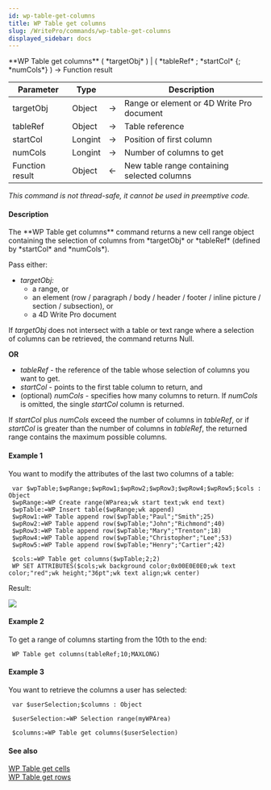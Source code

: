 ```yaml
---
id: wp-table-get-columns
title: WP Table get columns
slug: /WritePro/commands/wp-table-get-columns
displayed_sidebar: docs
---
```


<!--REF #_command_.WP Table get columns.Syntax-->**WP Table get columns** ( *targetObj* ) | ( *tableRef* ; *startCol* {; *numCols*} )  -> Function result<!-- END REF-->
<!--REF #_command_.WP Table get columns.Params-->
| Parameter | Type |  | Description |
| --- | --- | --- | --- |
| targetObj | Object | &#8594;  | Range or element or 4D Write Pro document |
| tableRef | Object | &#8594;  | Table reference |
| startCol | Longint | &#8594;  | Position of first column |
| numCols | Longint | &#8594;  | Number of columns to get |
| Function result | Object | &#8592; | New table range containing selected columns |

<!-- END REF-->

*This command is not thread-safe, it cannot be used in preemptive code.*


#### Description 

<!--REF #_command_.WP Table get columns.Summary-->The **WP Table get columns** command returns a new cell range object containing the selection of columns from *targetObj* or *tableRef* (defined by *startCol* and *numCols*).<!-- END REF--> 

Pass either:

* *targetObj:*  
   * a range, or  
   * an element (row / paragraph / body / header / footer / inline picture / section / subsection), or  
   * a 4D Write Pro document

If *targetObj* does not intersect with a table or text range where a selection of columns can be retrieved, the command returns Null.

**OR**

* *tableRef* \- the reference of the table whose selection of columns you want to get.
* *startCol* \- points to the first table column to return, and
* (optional) *numCols* \- specifies how many columns to return. If *numCols* is omitted, the single *startCol* column is returned.  
    
If *startCol* plus *numCols* exceed the number of columns in *tableRef*, or if *startCol* is greater than the number of columns in *tableRef*, the returned range contains the maximum possible columns.

#### Example 1 

You want to modify the attributes of the last two columns of a table:

```4d
 var $wpTable;$wpRange;$wpRow1;$wpRow2;$wpRow3;$wpRow4;$wpRow5;$cols : Object
 $wpRange:=WP Create range(WParea;wk start text;wk end text)
 $wpTable:=WP Insert table($wpRange;wk append)
 $wpRow1:=WP Table append row($wpTable;"Paul";"Smith";25)
 $wpRow2:=WP Table append row($wpTable;"John";"Richmond";40)
 $wpRow3:=WP Table append row($wpTable;"Mary";"Trenton";18)
 $wpRow4:=WP Table append row($wpTable;"Christopher";"Lee";53)
 $wpRow5:=WP Table append row($wpTable;"Henry";"Cartier";42)
 
 $cols:=WP Table get columns($wpTable;2;2)
 WP SET ATTRIBUTES($cols;wk background color;0x00E0E0E0;wk text color;"red";wk height;"36pt";wk text align;wk center)
```

  
Result:

![](../../assets/en/WritePro/commands/pict3307213.en.png)

#### Example 2 

To get a range of columns starting from the 10th to the end:

```4d
 WP Table get columns(tableRef;10;MAXLONG)
```

#### Example 3 

You want to retrieve the columns a user has selected:

```4d
 var $userSelection;$columns : Object
 
 $userSelection:=WP Selection range(myWPArea)
 
 $columns:=WP Table get columns($userSelection)
```

#### See also 

[WP Table get cells](wp-table-get-cells.md)  
[WP Table get rows](wp-table-get-rows.md)  